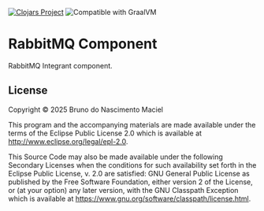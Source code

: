 [![Clojars Project](https://img.shields.io/clojars/v/net.clojars.macielti/rabbitmq-component.svg)](https://clojars.org/net.clojars.macielti/rabbitmq-component)
![Compatible with GraalVM](https://img.shields.io/badge/compatible_with-GraalVM-green)

# RabbitMQ Component

RabbitMQ Integrant component.

## License

Copyright © 2025 Bruno do Nascimento Maciel

This program and the accompanying materials are made available under the
terms of the Eclipse Public License 2.0 which is available at
http://www.eclipse.org/legal/epl-2.0.

This Source Code may also be made available under the following Secondary
Licenses when the conditions for such availability set forth in the Eclipse
Public License, v. 2.0 are satisfied: GNU General Public License as published by
the Free Software Foundation, either version 2 of the License, or (at your
option) any later version, with the GNU Classpath Exception which is available
at https://www.gnu.org/software/classpath/license.html.
